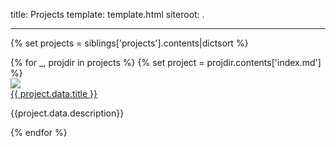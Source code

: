 title: Projects
template: template.html
siteroot: .

---

{% set projects = siblings['projects'].contents|dictsort %}
<div id="project-grid">
{% for _, projdir in projects %}
{% set project = projdir.contents['index.md'] %}
<div class="project-grid-item">
    <a href="{{ project.fpath }}">
    <img src="{{siteroot}}{{project.data.image}}"/><br>
    {{ project.data.title }}</a>
    <p>
        {{project.data.description}}
    </p>
</div>
{% endfor %}
